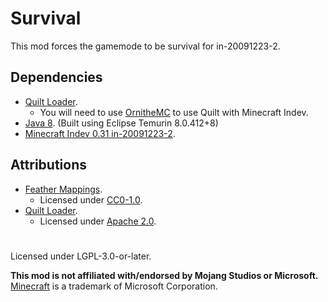 # Survival
This mod forces the gamemode to be survival for in-20091223-2.

## Dependencies  
- [Quilt Loader](https://quiltmc.org/).  
  - You will need to use [OrnitheMC](https://ornithemc.net/) to use Quilt with Minecraft Indev.  
- [Java 8](https://adoptium.net/temurin/releases/?version=8). (Built using Eclipse Temurin 8.0.412+8)  
- [Minecraft Indev 0.31 in-20091223-2](https://minecraft.wiki/w/Java_Edition_Indev_0.31_20091223-2).  

## Attributions
- [Feather Mappings](https://github.com/OrnitheMC/feather-mappings).  
  - Licensed under [CC0-1.0](https://github.com/OrnitheMC/feather-mappings/blob/main/LICENSE).  
- [Quilt Loader](https://quiltmc.org/).  
  - Licensed under [Apache 2.0](https://github.com/QuiltMC/quilt-loader/blob/develop/LICENSE).    

#  
Licensed under LGPL-3.0-or-later.

**This mod is not affiliated with/endorsed by Mojang Studios or Microsoft.**  
[Minecraft](https://minecraft.net/) is a trademark of Microsoft Corporation.  
